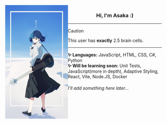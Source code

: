 <div align="center">
    <img align="left" src="Assets/banner.jpg" width="40%">
</div>

<div align="center">
    <h3 align="center">Hi, I'm Asaka :)</h3>
</div>

---

> [!CAUTION]
> This user has **exactly** 2.5 brain cells.

---

<dl>
    <dd><b>✨ Languages:</b> JavaScript, HTML, CSS, C#, Python</dd>
    <dd><b>✨ Will be learning soon:</b> Unit Tests, JavaScript(more in depth), Adaptive Styling, React, Vite, Node.JS, Docker</dd>
</dl>

###### I'll add something here later...

<!--

[![Asaka's GitHub stats](https://github-readme-stats.vercel.app/api?username=AsakaJX&show_icons=true)](https://github.com/anuraghazra/github-readme-stats)

[![Top Langs](https://github-readme-stats.vercel.app/api/top-langs/?username=AsakaJX&layout=compact)](https://github.com/anuraghazra/github-readme-stats)


**AsakaJX/AsakaJX** is a ✨ _special_ ✨ repository because its `README.md` (this file) appears on your GitHub profile.

Here are some ideas to get you started:

- 🔭 I’m currently working on ...
- 🌱 I’m currently learning ...
- 👯 I’m looking to collaborate on ...
- 🤔 I’m looking for help with ...
- 💬 Ask me about ...
- 📫 How to reach me: ...
- 😄 Pronouns: ...
- ⚡ Fun fact: ...
-->

